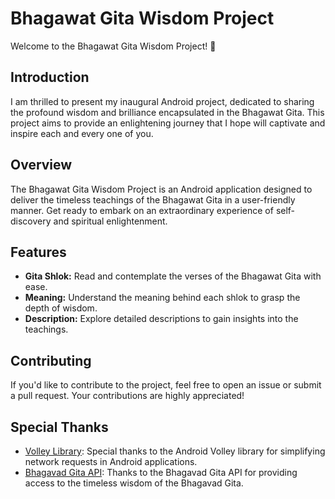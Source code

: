 # Bhagawat Gita Wisdom Project

Welcome to the Bhagawat Gita Wisdom Project! 🌟

## Introduction

I am thrilled to present my inaugural Android project, dedicated to sharing the profound wisdom and brilliance encapsulated in the Bhagawat Gita. This project aims to provide an enlightening journey that I hope will captivate and inspire each and every one of you.

## Overview

The Bhagawat Gita Wisdom Project is an Android application designed to deliver the timeless teachings of the Bhagawat Gita in a user-friendly manner. Get ready to embark on an extraordinary experience of self-discovery and spiritual enlightenment.

## Features

- **Gita Shlok:** Read and contemplate the verses of the Bhagawat Gita with ease.
- **Meaning:** Understand the meaning behind each shlok to grasp the depth of wisdom.
- **Description:** Explore detailed descriptions to gain insights into the teachings.


## Contributing

If you'd like to contribute to the project, feel free to open an issue or submit a pull request. Your contributions are highly appreciated!

## Special Thanks

- [Volley Library](https://developer.android.com/training/volley): Special thanks to the Android Volley library for simplifying network requests in Android applications.
- [Bhagavad Gita API](https://rapidapi.com/bhagavad-gita-bhagavad-gita-default/api/bhagavad-gita3): Thanks to the Bhagavad Gita API for providing access to the timeless wisdom of the Bhagavad Gita.

